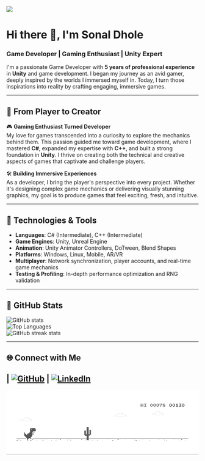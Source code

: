 
![](https://hit.yhype.me/github/profile?user_id=77713888)

# Hi there 👋, I'm Sonal Dhole  
### Game Developer | Gaming Enthusiast | Unity Expert

I'm a passionate Game Developer with **5 years of professional experience** in **Unity** and game development. I began my journey as an avid gamer, deeply inspired by the worlds I immersed myself in. Today, I turn those inspirations into reality by crafting engaging, immersive games.

---

## 🚀 From Player to Creator

🎮 **Gaming Enthusiast Turned Developer**  
My love for games transcended into a curiosity to explore the mechanics behind them. This passion guided me toward game development, where I mastered **C#**, expanded my expertise with **C++**, and built a strong foundation in **Unity**. I thrive on creating both the technical and creative aspects of games that captivate and challenge players.

🛠 **Building Immersive Experiences**  
As a developer, I bring the player's perspective into every project. Whether it's designing complex game mechanics or delivering visually stunning graphics, my goal is to produce games that feel exciting, fresh, and intuitive.

---

## 🔧 **Technologies & Tools**

- **Languages**: C# (Intermediate), C++ (Intermediate)  
- **Game Engines**: Unity, Unreal Engine  
- **Animation**: Unity Animator Controllers, DoTween, Blend Shapes  
- **Platforms**: Windows, Linux, Mobile, AR/VR  
- **Multiplayer**: Network synchronization, player accounts, and real-time game mechanics  
- **Testing & Profiling**: In-depth performance optimization and RNG validation

---

## 🌟 GitHub Stats  
![GitHub stats](https://github-readme-stats.vercel.app/api?username=kishan831&show_icons=true&theme=monokai)  
![Top Languages](https://github-readme-stats.vercel.app/api/top-langs/?username=kishan831&theme=monokai)  
![GitHub streak stats](https://github-readme-streak-stats.herokuapp.com/?user=kishan831&theme=monokai)  

---

## 🌐 Connect with Me

| [![GitHub](https://img.shields.io/badge/GitHub-%2312100E.svg?&style=for-the-badge&logo=github&logoColor=white)](https://github.com/SonalDhole91) | [![LinkedIn](https://img.shields.io/badge/LinkedIn-%230077B5.svg?&style=for-the-badge&logo=linkedin&logoColor=white)](https://www.linkedin.com/in/sonal-dhole-904662166/)
---

![Dino](workflow/dino.gif)
